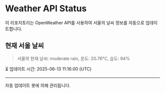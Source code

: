 
# Weather API Status

이 리포지토리는 OpenWeather API를 사용하여 서울의 날씨 정보를 자동으로 업데이트합니다.

## 현재 서울 날씨
> 서울의 현재 날씨: moderate rain, 온도: 20.76°C, 습도: 94%

⏳ 업데이트 시간: 2025-06-13 11:16:00 (UTC)

---
자동 업데이트 봇에 의해 관리됩니다.
